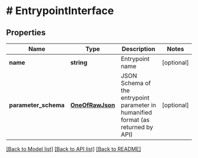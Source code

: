 # # EntrypointInterface

## Properties

Name | Type | Description | Notes
------------ | ------------- | ------------- | -------------
**name** | **string** | Entrypoint name | [optional]
**parameter_schema** | [**OneOfRawJson**](OneOfRawJson.md) | JSON Schema of the entrypoint parameter in humanified format (as returned by API) | [optional]

[[Back to Model list]](../../README.md#models) [[Back to API list]](../../README.md#endpoints) [[Back to README]](../../README.md)
